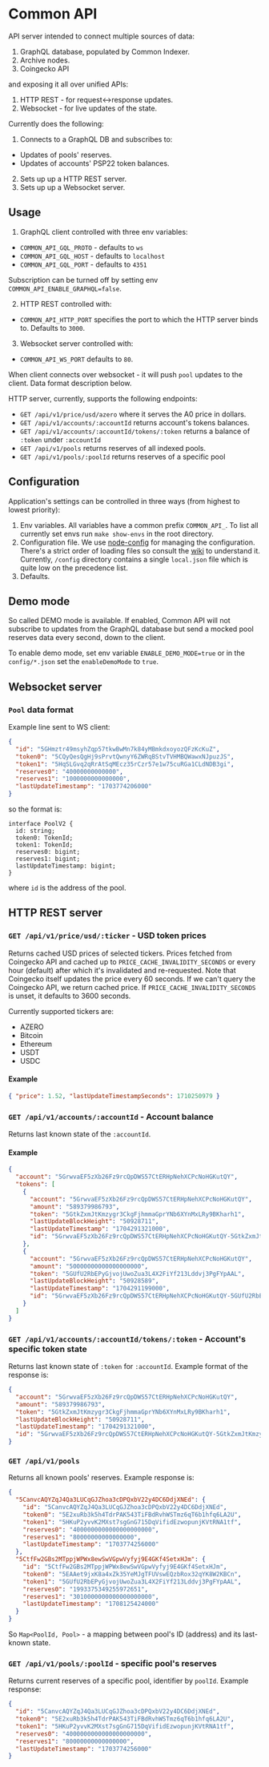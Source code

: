# Common API

API server intended to connect multiple sources of data:

1. GraphQL database, populated by Common Indexer.
2. Archive nodes.
3. Coingecko API

and exposing it all over unified APIs:

1. HTTP REST - for request<->response updates.
2. Websocket - for live updates of the state.

Currently does the following:

1. Connects to a GraphQL DB and subscribes to:

- Updates of pools' reserves.
- Updates of accounts' PSP22 token balances.

2. Sets up up a HTTP REST server.
3. Sets up up a Websocket server.

## Usage

1. GraphQL client controlled with three env variables:

- `COMMON_API_GQL_PROTO` - defaults to `ws`
- `COMMON_API_GQL_HOST` - defaults to `localhost`
- `COMMON_API_GQL_PORT` - defaults to `4351`

Subscription can be turned off by setting env `COMMON_API_ENABLE_GRAPHQL=false`.

2. HTTP REST controlled with:

- `COMMON_API_HTTP_PORT` specifies the port to which the HTTP server binds to. Defaults to `3000`.

3. Websocket server controlled with:

- `COMMON_API_WS_PORT` defaults to `80`.

When client connects over websocket - it will push `pool` updates to the client. Data format description below.

HTTP server, currently, supports the following endpoints:

- `GET /api/v1/price/usd/azero` where it serves the A0 price in dollars.
- `GET /api/v1/accounts/:accountId` returns account's tokens balances.
- `GET /api/v1/accounts/:accountId/tokens/:token` returns a balance of `:token` under `:accountId`
- `GET /api/v1/pools` returns reserves of all indexed pools.
- `GET /api/v1/pools/:poolId` returns reserves of a specific pool

## Configuration

Application's settings can be controlled in three ways (from highest to lowest priority):

1. Env variables. All variables have a common prefix `COMMON_API_`. To list all currently set envs run `make show-envs` in the root directory.
2. Configuration file. We use [node-config](https://github.com/node-config/node-config) for managing the configuration. There's a strict order of loading files so consult the [wiki](https://github.com/node-config/node-config/wiki/Configuration-Files#file-load-order) to understand it. Currently, `/config` directory contains a single `local.json` file which is quite low on the precedence list.
3. Defaults.

## Demo mode

So called DEMO mode is available. If enabled, Common API will not subscribe to updates from the GraphQL database but send a mocked pool reserves data every second, down to the client.

To enable demo mode, set env variable `ENABLE_DEMO_MODE=true` or in the `config/*.json` set the `enableDemoMode` to `true`.

## Websocket server

### `Pool` data format

Example line sent to WS client:

```json
{
  "id": "5GHmztr49msyhZqp57tkwBwMn7k84yMBmkdxoyozQFzKcKuZ",
  "token0": "5CQyQesQgHj9sPrvtQwnyY6ZWRqBStvTVHMBQWawxNJpuzJS",
  "token1": "5HqSLGvq2qRrAtSqMEcz35rCzr57e1w75cuRGa1CLdNDB3gi",
  "reserves0": "40000000000000",
  "reserves1": "1000000000000000",
  "lastUpdateTimestamp": "1703774206000"
}
```

so the format is:

```
interface PoolV2 {
  id: string;
  token0: TokenId;
  token1: TokenId;
  reserves0: bigint;
  reserves1: bigint;
  lastUpdateTimestamp: bigint;
}
```

where `id` is the address of the pool.

## HTTP REST server

### `GET /api/v1/price/usd/:ticker` - USD token prices

Returns cached USD prices of selected tickers. Prices fetched from Coingecko API and cached up to `PRICE_CACHE_INVALIDITY_SECONDS` or every hour (default) after which it's invalidated and re-requested. Note that Coingecko itself updates the price every 60 seconds. If we can't query the Coingecko API, we return cached price. If `PRICE_CACHE_INVALIDITY_SECONDS` is unset, it defaults to 3600 seconds.

Currently supported tickers are:

- AZERO
- Bitcoin
- Ethereum
- USDT
- USDC

#### Example

```json
{ "price": 1.52, "lastUpdateTimestampSeconds": 1710250979 }
```

### `GET /api/v1/accounts/:accountId` - Account balance

Returns last known state of the `:accountId`.

#### Example

```json
{
  "account": "5GrwvaEF5zXb26Fz9rcQpDWS57CtERHpNehXCPcNoHGKutQY",
  "tokens": [
    {
      "account": "5GrwvaEF5zXb26Fz9rcQpDWS57CtERHpNehXCPcNoHGKutQY",
      "amount": "589379986793",
      "token": "5GtkZxmJtKmzygr3CkgFjhmmaGprYNb6XYnMxLRy9BKharh1",
      "lastUpdateBlockHeight": "50928711",
      "lastUpdateTimestamp": "1704291321000",
      "id": "5GrwvaEF5zXb26Fz9rcQpDWS57CtERHpNehXCPcNoHGKutQY-5GtkZxmJtKmzygr3CkgFjhmmaGprYNb6XYnMxLRy9BKharh1"
    },
    {
      "account": "5GrwvaEF5zXb26Fz9rcQpDWS57CtERHpNehXCPcNoHGKutQY",
      "amount": "50000000000000000000",
      "token": "5GUfU2RbEPyGjvojUwoZua3L4X2FiYf213Lddvj3PgFYpAAL",
      "lastUpdateBlockHeight": "50928589",
      "lastUpdateTimestamp": "1704291199000",
      "id": "5GrwvaEF5zXb26Fz9rcQpDWS57CtERHpNehXCPcNoHGKutQY-5GUfU2RbEPyGjvojUwoZua3L4X2FiYf213Lddvj3PgFYpAAL"
    }
  ]
}
```

### `GET /api/v1/accounts/:accountId/tokens/:token` - Account's specific token state

Returns last known state of `:token` for `:accountId`. Example format of the response is:

```json
{
  "account": "5GrwvaEF5zXb26Fz9rcQpDWS57CtERHpNehXCPcNoHGKutQY",
  "amount": "589379986793",
  "token": "5GtkZxmJtKmzygr3CkgFjhmmaGprYNb6XYnMxLRy9BKharh1",
  "lastUpdateBlockHeight": "50928711",
  "lastUpdateTimestamp": "1704291321000",
  "id": "5GrwvaEF5zXb26Fz9rcQpDWS57CtERHpNehXCPcNoHGKutQY-5GtkZxmJtKmzygr3CkgFjhmmaGprYNb6XYnMxLRy9BKharh1"
}
```

### `GET /api/v1/pools`

Returns all known pools' reserves. Example response is:

```json
{
  "5CanvcAQYZqJ4Qa3LUCqGJZhoa3cDPQxbV22y4DC6DdjXNEd": {
    "id": "5CanvcAQYZqJ4Qa3LUCqGJZhoa3cDPQxbV22y4DC6DdjXNEd",
    "token0": "5E2xuRb3k5h4TdrPAK543TiFBdRvhWSTmz6qT6b1hfq6LA2U",
    "token1": "5HKuP2yvvK2MXst7sgGnG715DqVifidEzwopunjKVtRNA1tf",
    "reserves0": "4000000000000000000000",
    "reserves1": "80000000000000000",
    "lastUpdateTimestamp": "1703774256000"
  },
  "5CtfFw2GBs2MTppjWPWx8ewSwVGpwVyfyj9E4GKf4SetxHJm": {
    "id": "5CtfFw2GBs2MTppjWPWx8ewSwVGpwVyfyj9E4GKf4SetxHJm",
    "token0": "5EAAet9jxK8a4xZk35YeMJgTFUVswEQzbRox32qYK8W2KBCn",
    "token1": "5GUfU2RbEPyGjvojUwoZua3L4X2FiYf213Lddvj3PgFYpAAL",
    "reserves0": "1993375349255972651",
    "reserves1": "3010000000000000000000",
    "lastUpdateTimestamp": "1708125424000"
  }
}
```

So `Map<PoolId, Pool>` - a mapping between pool's ID (address) and its last-known state.

### `GET /api/v1/pools/:poolId` - specific pool's reserves

Returns current reserves of a specific pool, identifier by `poolId`. Example response:

```json
{
  "id": "5CanvcAQYZqJ4Qa3LUCqGJZhoa3cDPQxbV22y4DC6DdjXNEd",
  "token0": "5E2xuRb3k5h4TdrPAK543TiFBdRvhWSTmz6qT6b1hfq6LA2U",
  "token1": "5HKuP2yvvK2MXst7sgGnG715DqVifidEzwopunjKVtRNA1tf",
  "reserves0": "4000000000000000000000",
  "reserves1": "80000000000000000",
  "lastUpdateTimestamp": "1703774256000"
}
```
